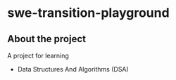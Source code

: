# swe-transition-playground


## About the project

A project for learning
- Data Structures And Algorithms (DSA)